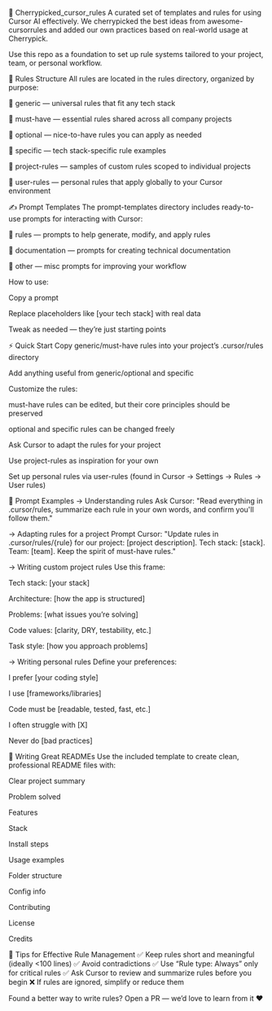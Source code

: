 🍒 Cherrypicked_cursor_rules
A curated set of templates and rules for using Cursor AI effectively.
We cherrypicked the best ideas from awesome-cursorrules and added our own practices based on real-world usage at Cherrypick.

Use this repo as a foundation to set up rule systems tailored to your project, team, or personal workflow.

📁 Rules Structure
All rules are located in the rules directory, organized by purpose:

📁 generic — universal rules that fit any tech stack

📁 must-have — essential rules shared across all company projects

📁 optional — nice-to-have rules you can apply as needed

📁 specific — tech stack-specific rule examples

📁 project-rules — samples of custom rules scoped to individual projects

📁 user-rules — personal rules that apply globally to your Cursor environment

✍️ Prompt Templates
The prompt-templates directory includes ready-to-use prompts for interacting with Cursor:

📁 rules — prompts to help generate, modify, and apply rules

📁 documentation — prompts for creating technical documentation

📁 other — misc prompts for improving your workflow

How to use:

Copy a prompt

Replace placeholders like [your tech stack] with real data

Tweak as needed — they’re just starting points

⚡ Quick Start
Copy generic/must-have rules into your project’s .cursor/rules directory

Add anything useful from generic/optional and specific

Customize the rules:

must-have rules can be edited, but their core principles should be preserved

optional and specific rules can be changed freely

Ask Cursor to adapt the rules for your project

Use project-rules as inspiration for your own

Set up personal rules via user-rules (found in Cursor → Settings → Rules → User rules)

💬 Prompt Examples
→ Understanding rules
Ask Cursor:
"Read everything in .cursor/rules, summarize each rule in your own words, and confirm you'll follow them."

→ Adapting rules for a project
Prompt Cursor:
"Update rules in .cursor/rules/{rule} for our project: [project description]. Tech stack: [stack]. Team: [team]. Keep the spirit of must-have rules."

→ Writing custom project rules
Use this frame:

Tech stack: [your stack]

Architecture: [how the app is structured]

Problems: [what issues you’re solving]

Code values: [clarity, DRY, testability, etc.]

Task style: [how you approach problems]

→ Writing personal rules
Define your preferences:

I prefer [your coding style]

I use [frameworks/libraries]

Code must be [readable, tested, fast, etc.]

I often struggle with [X]

Never do [bad practices]

📘 Writing Great READMEs
Use the included template to create clean, professional README files with:

Clear project summary

Problem solved

Features

Stack

Install steps

Usage examples

Folder structure

Config info

Contributing

License

Credits

🧠 Tips for Effective Rule Management
✅ Keep rules short and meaningful (ideally <100 lines)
✅ Avoid contradictions
✅ Use “Rule type: Always” only for critical rules
✅ Ask Cursor to review and summarize rules before you begin
❌ If rules are ignored, simplify or reduce them

Found a better way to write rules?
Open a PR — we’d love to learn from it ❤️
